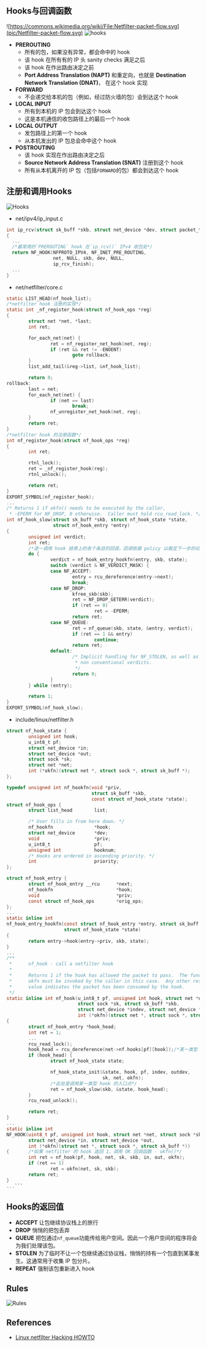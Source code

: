 
## Hooks与回调函数
![https://commons.wikimedia.org/wiki/File:Netfilter-packet-flow.svg](pic/Netfilter-packet-flow.svg)
![hooks](pic/hooks.png)

* **PREROUTING**
  * 所有的包，如果没有异常，都会命中的 hook
  * 该 hook 在所有有的 IP 头 sanity checks 满足之后
  * 该 hook 在作出路由决定之前
  * **Port Address Translation (NAPT)** 和重定向，也就是 **Destination Network Translation (DNAT)**， 在这个 hook 实现
* **FORWARD**
  * 不会递交给本机的包（例如，经过防火墙的包）会到达这个 hook
* **LOCAL INPUT**
  * 所有到本机的 IP 包会到达这个 hook
  * 这是本机通信的收包路径上的最后一个 hook
* **LOCAL OUTPUT**
  * 发包路径上的第一个 hook
  * 从本机发出的 IP 包总会命中这个 hook
* **POSTROUTING**
  * 该 hook 实现在作出路由决定之后
  * **Source Network Address Translation (SNAT)** 注册到这个 hook
  * 所有从本机离开的 IP 包（包括`FORWARD`的包）都会到达这个 hook

## 注册和调用Hooks

![Hooks](pic/iptables_ov.webp)

* net/ipv4/ip_input.c
```c
int ip_rcv(struct sk_buff *skb, struct net_device *dev, struct packet_type *pt, struct net_device *orig_dev)
{
  ...
  /*最常用的`PREROUTING` hook 在`ip_rcv()` IPv4 收包处*/
  return NF_HOOK(NFPROTO_IPV4, NF_INET_PRE_ROUTING,
                 net, NULL, skb, dev, NULL,
                 ip_rcv_finish);
  ...
}  
```
* net/netfilter/core.c
```c
static LIST_HEAD(nf_hook_list);
/*netfilter hook 注册的实现*/
static int _nf_register_hook(struct nf_hook_ops *reg)
{
        struct net *net, *last;
        int ret;

        for_each_net(net) {
                ret = nf_register_net_hook(net, reg);
                if (ret && ret != -ENOENT)
                        goto rollback;
        }
        list_add_tail(&reg->list, &nf_hook_list);

        return 0;
rollback:
        last = net;
        for_each_net(net) {
                if (net == last)
                        break;
                nf_unregister_net_hook(net, reg);
        }
        return ret;
}
/*netfilter hook 的注册函数*/
int nf_register_hook(struct nf_hook_ops *reg)
{
        int ret;

        rtnl_lock();
        ret = _nf_register_hook(reg);
        rtnl_unlock();

        return ret;
}
EXPORT_SYMBOL(nf_register_hook);
...
/* Returns 1 if okfn() needs to be executed by the caller,
 * -EPERM for NF_DROP, 0 otherwise.  Caller must hold rcu_read_lock. */
int nf_hook_slow(struct sk_buff *skb, struct nf_hook_state *state,
                 struct nf_hook_entry *entry)
{
        unsigned int verdict;
        int ret;
        /*逐一调用 hook 链表上的各个条目的回调，回调依据 policy 以裁定下一步的动作*/
        do {
                verdict = nf_hook_entry_hookfn(entry, skb, state);
                switch (verdict & NF_VERDICT_MASK) {
                case NF_ACCEPT:
                        entry = rcu_dereference(entry->next);
                        break;
                case NF_DROP:
                        kfree_skb(skb);
                        ret = NF_DROP_GETERR(verdict);
                        if (ret == 0)
                                ret = -EPERM;
                        return ret;
                case NF_QUEUE:
                        ret = nf_queue(skb, state, &entry, verdict);
                        if (ret == 1 && entry)
                                continue;
                        return ret;
                default:
                        /* Implicit handling for NF_STOLEN, as well as any other
                         * non conventional verdicts.
                         */
                        return 0;
                }   
        } while (entry);

        return 1;
}
EXPORT_SYMBOL(nf_hook_slow);
```
* include/linux/netfilter.h
```c
struct nf_hook_state {
        unsigned int hook;
        u_int8_t pf;
        struct net_device *in;
        struct net_device *out;
        struct sock *sk;
        struct net *net;
        int (*okfn)(struct net *, struct sock *, struct sk_buff *);
};

typedef unsigned int nf_hookfn(void *priv,
                               struct sk_buff *skb,
                               const struct nf_hook_state *state);
struct nf_hook_ops {
        struct list_head        list;

        /* User fills in from here down. */
        nf_hookfn               *hook;
        struct net_device       *dev;
        void                    *priv;
        u_int8_t                pf;
        unsigned int            hooknum;
        /* Hooks are ordered in ascending priority. */
        int                     priority;
};

struct nf_hook_entry {
        struct nf_hook_entry __rcu      *next;
        nf_hookfn                       *hook;
        void                            *priv;
        const struct nf_hook_ops        *orig_ops;
};
...
static inline int
nf_hook_entry_hookfn(const struct nf_hook_entry *entry, struct sk_buff *skb,
                     struct nf_hook_state *state)
{
        return entry->hook(entry->priv, skb, state);
}
...
/**
 *      nf_hook - call a netfilter hook
 *
 *      Returns 1 if the hook has allowed the packet to pass.  The function
 *      okfn must be invoked by the caller in this case.  Any other return
 *      value indicates the packet has been consumed by the hook.
 */
static inline int nf_hook(u_int8_t pf, unsigned int hook, struct net *net,
                          struct sock *sk, struct sk_buff *skb,
                          struct net_device *indev, struct net_device *outdev,
                          int (*okfn)(struct net *, struct sock *, struct sk_buff *))
{
        struct nf_hook_entry *hook_head;
        int ret = 1;
        ...
        rcu_read_lock();
        hook_head = rcu_dereference(net->nf.hooks[pf][hook]);/*某一类型 hook 的链表表头*/
        if (hook_head) {
                struct nf_hook_state state;

                nf_hook_state_init(&state, hook, pf, indev, outdev,
                                   sk, net, okfn);
                /*此处是调用某一类型 hook 的入口点*/
                ret = nf_hook_slow(skb, &state, hook_head);
        }
        rcu_read_unlock();

        return ret;
}
...
static inline int
NF_HOOK(uint8_t pf, unsigned int hook, struct net *net, struct sock *sk, struct sk_buff *skb,
        struct net_device *in, struct net_device *out,
        int (*okfn)(struct net *, struct sock *, struct sk_buff *))
{       /*如果 netfilter 的 hook 返回 1，调用 OK 回调函数 - okfn()*/
        int ret = nf_hook(pf, hook, net, sk, skb, in, out, okfn);
        if (ret == 1)
                ret = okfn(net, sk, skb);
        return ret;
}
...```
```

## Hooks的返回值
* **ACCEPT** 让包继续协议栈上的旅行
* **DROP** 悄悄的把包丢弃
* **QUEUE** 把包通过`nf_queue`功能传给用户空间。因此一个用户空间的程序将会为我们处理该包。
* **STOLEN** 为了临时不让一个包继续通过协议栈，悄悄的持有一个包直到某事发生。这通常用于收集 IP 包分片。
* **REPEAT** 强制该包重新进入 hook

## Rules

![Rules](pic/iptable_rules.webp)

## References
- [Linux netfilter Hacking HOWTO](http://www.netfilter.org/documentation/HOWTO//netfilter-hacking-HOWTO.txt)
